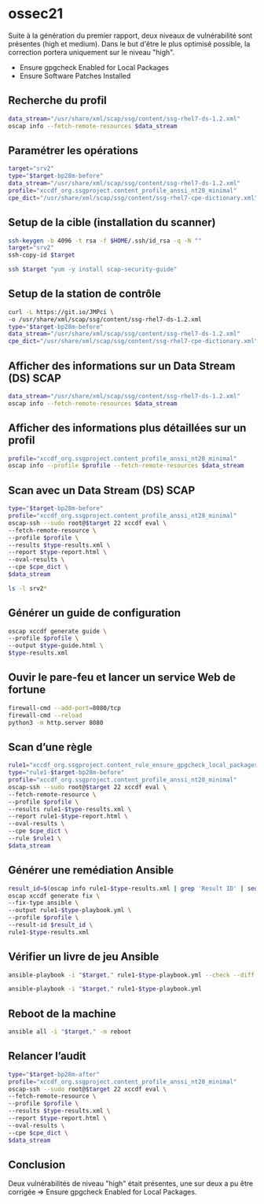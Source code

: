 # ossec21
Suite à la génération du premier rapport, deux niveaux de vulnérabilité sont présentes (high et medium). Dans le but d'être le plus optimisé possible, la correction portera uniquement sur le niveau "high".

- Ensure gpgcheck Enabled for Local Packages
- Ensure Software Patches Installed
## Recherche du profil
```bash
data_stream="/usr/share/xml/scap/ssg/content/ssg-rhel7-ds-1.2.xml"
oscap info --fetch-remote-resources $data_stream
```
## Paramétrer les opérations
```bash
target="srv2"
type="$target-bp28m-before"
data_stream="/usr/share/xml/scap/ssg/content/ssg-rhel7-ds-1.2.xml"
profile="xccdf_org.ssgproject.content_profile_anssi_nt28_minimal"
cpe_dict="/usr/share/xml/scap/ssg/content/ssg-rhel7-cpe-dictionary.xml"
```
## Setup de la cible (installation du scanner)
```bash
ssh-keygen -b 4096 -t rsa -f $HOME/.ssh/id_rsa -q -N ""
target="srv2"
ssh-copy-id $target

ssh $target "yum -y install scap-security-guide"
```
## Setup de la station de contrôle
```bash
curl -L https://git.io/JMPci \
-o /usr/share/xml/scap/ssg/content/ssg-rhel7-ds-1.2.xml
type="$target-bp28m-before"
data_stream="/usr/share/xml/scap/ssg/content/ssg-rhel7-ds-1.2.xml"
cpe_dict="/usr/share/xml/scap/ssg/content/ssg-rhel7-cpe-dictionary.xml"
```
## Afficher des informations sur un Data Stream (DS) SCAP
```bash
data_stream="/usr/share/xml/scap/ssg/content/ssg-rhel7-ds-1.2.xml"
oscap info --fetch-remote-resources $data_stream
```
## Afficher des informations plus détaillées sur un profil
```bash
profile="xccdf_org.ssgproject.content_profile_anssi_nt28_minimal"
oscap info --profile $profile --fetch-remote-resources $data_stream
```
## Scan avec un Data Stream (DS) SCAP
```bash
type="$target-bp28m-before"
profile="xccdf_org.ssgproject.content_profile_anssi_nt28_minimal"
oscap-ssh --sudo root@$target 22 xccdf eval \
--fetch-remote-resource \
--profile $profile \
--results $type-results.xml \
--report $type-report.html \
--oval-results \
--cpe $cpe_dict \
$data_stream

ls -l srv2*
```
## Générer un guide de configuration
```bash
oscap xccdf generate guide \
--profile $profile \
--output $type-guide.html \
$type-results.xml
```
## Ouvir le pare-feu et lancer un service Web de fortune
```bash
firewall-cmd --add-port=8080/tcp
firewall-cmd --reload
python3 -m http.server 8080
```
## Scan d’une règle
```bash
rule1="xccdf_org.ssgproject.content_rule_ensure_gpgcheck_local_packages"
type="rule1-$target-bp28m-before"
profile="xccdf_org.ssgproject.content_profile_anssi_nt28_minimal"
oscap-ssh --sudo root@$target 22 xccdf eval \
--fetch-remote-resource \
--profile $profile \
--results rule1-$type-results.xml \
--report rule1-$type-report.html \
--oval-results \
--cpe $cpe_dict \
--rule $rule1 \
$data_stream
```
## Générer une remédiation Ansible
```bash
result_id=$(oscap info rule1-$type-results.xml | grep 'Result ID' | sed 's/[[:blank:]]Result ID: //')
oscap xccdf generate fix \
--fix-type ansible \
--output rule1-$type-playbook.yml \
--profile $profile \
--result-id $result_id \
rule1-$type-results.xml
```
## Vérifier un livre de jeu Ansible
```bash
ansible-playbook -i "$target," rule1-$type-playbook.yml --check --diff

ansible-playbook -i "$target," rule1-$type-playbook.yml
```
## Reboot de la machine
```bash
ansible all -i "$target," -m reboot
```
## Relancer l’audit
```bash
type="$target-bp28m-after"
profile="xccdf_org.ssgproject.content_profile_anssi_nt28_minimal"
oscap-ssh --sudo root@$target 22 xccdf eval \
--fetch-remote-resource \
--profile $profile \
--results $type-results.xml \
--report $type-report.html \
--oval-results \
--cpe $cpe_dict \
$data_stream
```
## Conclusion
Deux vulnérabilités de niveau "high" était présentes, une sur deux a pu être corrigée => Ensure gpgcheck Enabled for Local Packages.
